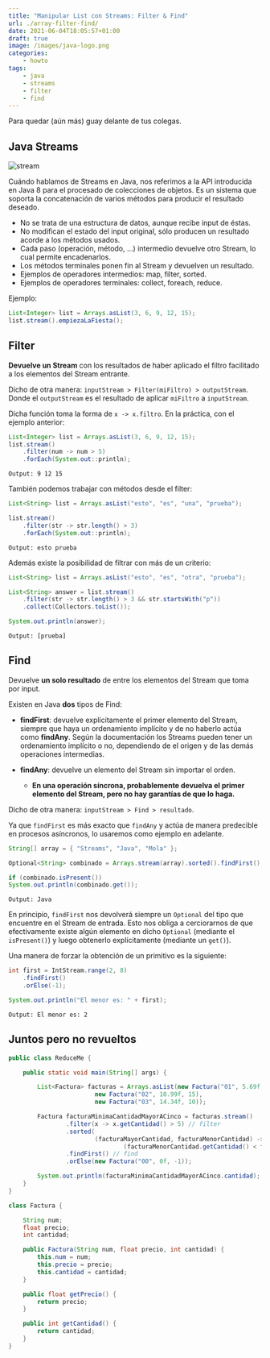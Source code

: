 ```yaml
---
title: "Manipular List con Streams: Filter & Find"
url: ./array-filter-find/
date: 2021-06-04T18:05:57+01:00
draft: true
image: /images/java-logo.png
categories:
    - howto
tags:
    - java
    - streams
    - filter
    - find
---
```


Para quedar (aún más) guay delante de tus colegas.

<!--more-->

## Java Streams

![stream](../../../images/stream.gif)

Cuándo hablamos de Streams en Java, nos referimos a la API introducida en Java 8 para el procesado de colecciones de objetos.
Es un sistema que soporta la concatenación de varios métodos para producir el resultado deseado.

-   No se trata de una estructura de datos, aunque recibe input de éstas.
-   No modifican el estado del input original, sólo producen un resultado acorde a los métodos usados.
-   Cada paso (operación, método, ...) intermedio devuelve otro Stream, lo cual permite encadenarlos.
-   Los métodos terminales ponen fin al Stream y devuelven un resultado.
-   Ejemplos de operadores intermedios: map, filter, sorted.
-   Ejemplos de operadores terminales: collect, foreach, reduce.

Ejemplo:

```Java
List<Integer> list = Arrays.asList(3, 6, 9, 12, 15);
list.stream().empiezaLaFiesta();
```

## Filter

**Devuelve un Stream** con los resultados de haber aplicado el filtro facilitado a los elementos del Stream entrante.

Dicho de otra manera: `inputStream > Filter(miFiltro) > outputStream`.
Donde el `outputStream` es el resultado de aplicar `miFiltro` a `inputStream`.

Dicha función toma la forma de `x -> x.filtro`.
En la práctica, con el ejemplo anterior:

```Java
List<Integer> list = Arrays.asList(3, 6, 9, 12, 15);
list.stream()
	.filter(num -> num > 5)
	.forEach(System.out::println);
```

`Output: 9 12 15`

También podemos trabajar con métodos desde el filter:

```Java
List<String> list = Arrays.asList("esto", "es", "una", "prueba");

list.stream()
	.filter(str -> str.length() > 3)
	.forEach(System.out::println);
```

`Output: esto prueba`

Además existe la posibilidad de filtrar con más de un criterio:

```Java
List<String> list = Arrays.asList("esto", "es", "otra", "prueba");

List<String> answer = list.stream()
	.filter(str -> str.length() > 3 && str.startsWith("p"))
	.collect(Collectors.toList());

System.out.println(answer);
```

`Output: [prueba]`

## Find

Devuelve **un solo resultado** de entre los elementos del Stream que toma por input.

Existen en Java **dos** tipos de Find:

-   **findFirst**: devuelve explícitamente el primer elemento del Stream, siempre que haya un ordenamiento implícito y de no haberlo actúa como **findAny**.
    Según la documentación los Streams pueden tener un ordenamiento implícito o no, dependiendo de el origen y de las demás operaciones intermedias.

-   **findAny**: devuelve un elemento del Stream sin importar el orden.

    -   **En una operación síncrona, probablemente devuelva el primer elemento del Stream, pero no hay garantías de que lo haga.**

Dicho de otra manera: `inputStream > Find > resultado`.

Ya que `findFirst` es más exacto que `findAny` y actúa de manera predecible en procesos asíncronos, lo usaremos como ejemplo en adelante.

```Java
String[] array = { "Streams", "Java", "Mola" };

Optional<String> combinado = Arrays.stream(array).sorted().findFirst();

if (combinado.isPresent())
System.out.println(combinado.get());
```

`Output: Java`

En principio, `findFirst` nos devolverá siempre un `Optional` del tipo que encuentre en el Stream de entrada.
Esto nos obliga a cerciorarnos de que efectivamente existe algún elemento en dicho `Optional` (mediante el `isPresent()`) y luego obtenerlo explícitamente (mediante un `get()`).

Una manera de forzar la obtención de un primitivo es la siguiente:

```Java
int first = IntStream.range(2, 8)
	.findFirst()
	.orElse(-1);

System.out.println("El menor es: " + first);
```

`Output: El menor es: 2`

## Juntos pero no revueltos

```Java
public class ReduceMe {

    public static void main(String[] args) {

        List<Factura> facturas = Arrays.asList(new Factura("01", 5.69f, 2),
						new Factura("02", 10.99f, 15),
						new Factura("03", 14.34f, 10));

        Factura facturaMinimaCantidadMayorACinco = facturas.stream()
                .filter(x -> x.getCantidad() > 5) // filter
                .sorted(
                        (facturaMayorCantidad, facturaMenorCantidad) ->
                                (facturaMenorCantidad.getCantidad() < facturaMayorCantidad.getCantidad()) ? 1 : -1)
                .findFirst() // find
                .orElse(new Factura("00", 0f, -1));

        System.out.println(facturaMinimaCantidadMayorACinco.cantidad); // 10
	}
}

class Factura {

    String num;
    float precio;
    int cantidad;

    public Factura(String num, float precio, int cantidad) {
        this.num = num;
        this.precio = precio;
        this.cantidad = cantidad;
    }

    public float getPrecio() {
        return precio;
    }

    public int getCantidad() {
        return cantidad;
    }
}

```
